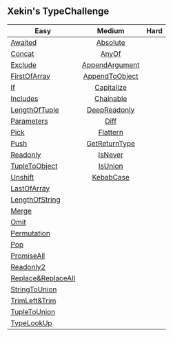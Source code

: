 ## Xekin's TypeChallenge
Easy|Medium|Hard
--|:--:|--:
[Awaited](https://github.com/Xekin97/xe_typeChallenge/tree/master/easy/Awaited.ts)|[Absolute](https://github.com/Xekin97/xe_typeChallenge/tree/master/medium/Absolute.ts)| 
[Concat](https://github.com/Xekin97/xe_typeChallenge/tree/master/easy/Concat.ts)|[AnyOf](https://github.com/Xekin97/xe_typeChallenge/tree/master/medium/AnyOf.ts)| 
[Exclude](https://github.com/Xekin97/xe_typeChallenge/tree/master/easy/Exclude.ts)|[AppendArgument](https://github.com/Xekin97/xe_typeChallenge/tree/master/medium/AppendArgument.ts)| 
[FirstOfArray](https://github.com/Xekin97/xe_typeChallenge/tree/master/easy/FirstOfArray.ts)|[AppendToObject](https://github.com/Xekin97/xe_typeChallenge/tree/master/medium/AppendToObject.ts)| 
[If](https://github.com/Xekin97/xe_typeChallenge/tree/master/easy/If.ts)|[Capitalize](https://github.com/Xekin97/xe_typeChallenge/tree/master/medium/Capitalize.ts)| 
[Includes](https://github.com/Xekin97/xe_typeChallenge/tree/master/easy/Includes.ts)|[Chainable](https://github.com/Xekin97/xe_typeChallenge/tree/master/medium/Chainable.ts)| 
[LengthOfTuple](https://github.com/Xekin97/xe_typeChallenge/tree/master/easy/LengthOfTuple.ts)|[DeepReadonly](https://github.com/Xekin97/xe_typeChallenge/tree/master/medium/DeepReadonly.ts)| 
[Parameters](https://github.com/Xekin97/xe_typeChallenge/tree/master/easy/Parameters.ts)|[Diff](https://github.com/Xekin97/xe_typeChallenge/tree/master/medium/Diff.ts)| 
[Pick](https://github.com/Xekin97/xe_typeChallenge/tree/master/easy/Pick.ts)|[Flattern](https://github.com/Xekin97/xe_typeChallenge/tree/master/medium/Flattern.ts)| 
[Push](https://github.com/Xekin97/xe_typeChallenge/tree/master/easy/Push.ts)|[GetReturnType](https://github.com/Xekin97/xe_typeChallenge/tree/master/medium/GetReturnType.ts)| 
[Readonly](https://github.com/Xekin97/xe_typeChallenge/tree/master/easy/Readonly.ts)|[IsNever](https://github.com/Xekin97/xe_typeChallenge/tree/master/medium/IsNever.ts)| 
[TupleToObject](https://github.com/Xekin97/xe_typeChallenge/tree/master/easy/TupleToObject.ts)|[IsUnion](https://github.com/Xekin97/xe_typeChallenge/tree/master/medium/IsUnion.ts)| 
[Unshift](https://github.com/Xekin97/xe_typeChallenge/tree/master/easy/Unshift.ts)|[KebabCase](https://github.com/Xekin97/xe_typeChallenge/tree/master/medium/KebabCase.ts)| 
 |[LastOfArray](https://github.com/Xekin97/xe_typeChallenge/tree/master/medium/LastOfArray.ts)| 
 |[LengthOfString](https://github.com/Xekin97/xe_typeChallenge/tree/master/medium/LengthOfString.ts)| 
 |[Merge](https://github.com/Xekin97/xe_typeChallenge/tree/master/medium/Merge.ts)| 
 |[Omit](https://github.com/Xekin97/xe_typeChallenge/tree/master/medium/Omit.ts)| 
 |[Permutation](https://github.com/Xekin97/xe_typeChallenge/tree/master/medium/Permutation.ts)| 
 |[Pop](https://github.com/Xekin97/xe_typeChallenge/tree/master/medium/Pop.ts)| 
 |[PromiseAll](https://github.com/Xekin97/xe_typeChallenge/tree/master/medium/PromiseAll.ts)| 
 |[Readonly2](https://github.com/Xekin97/xe_typeChallenge/tree/master/medium/Readonly2.ts)| 
 |[Replace&ReplaceAll](https://github.com/Xekin97/xe_typeChallenge/tree/master/medium/Replace&ReplaceAll.ts)| 
 |[StringToUnion](https://github.com/Xekin97/xe_typeChallenge/tree/master/medium/StringToUnion.ts)| 
 |[TrimLeft&Trim](https://github.com/Xekin97/xe_typeChallenge/tree/master/medium/TrimLeft&Trim.ts)| 
 |[TupleToUnion](https://github.com/Xekin97/xe_typeChallenge/tree/master/medium/TupleToUnion.ts)| 
 |[TypeLookUp](https://github.com/Xekin97/xe_typeChallenge/tree/master/medium/TypeLookUp.ts)| 
